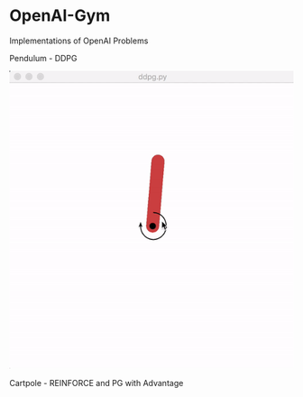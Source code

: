 # OpenAI-Gym

Implementations of OpenAI Problems

Pendulum - DDPG

![Alt Text](images/pendulum_ddpg.gif)

Cartpole - REINFORCE and PG with Advantage 